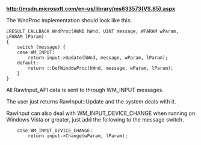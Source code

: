 **http://msdn.microsoft.com/en-us/library/ms633573(VS.85).aspx**

The WndProc implementation should look like this:

```
LRESULT CALLBACK WndProc(HWND hWnd, UINT message, WPARAM wParam, LPARAM lParam)
{
	switch (message) {
	case WM_INPUT:
		return input->Update(hWnd, message, wParam, lParam);
	default:
		return ::DefWindowProc(hWnd, message, wParam, lParam);
	}
}
```

All RawInput\_API data is sent to through WM\_INPUT messages.

The user just returns RawInput::Update and the system deals with it.

RawInput can also deal with WM\_INPUT\_DEVICE\_CHANGE when running on Windows Vista or greater, just add the following to the message switch.

```
	case WM_INPUT_DEVICE_CHANGE:
		return input->Change(wParam, lParam);
```